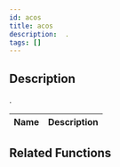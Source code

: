 ```yaml
---
id: acos
title: acos
description:  .
tags: []
---
```


## Description

 .


| Name | Description |
|------|-------------|


## Related Functions


